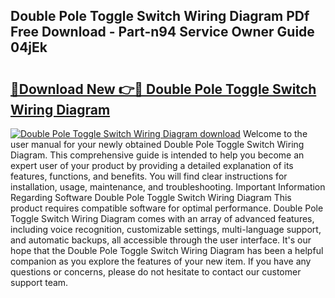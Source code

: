 ## Double Pole Toggle Switch Wiring Diagram PDf Free Download - Part-n94 Service Owner Guide 04jEk

# <h2><a href="http://dfrllix.blite.top/?on=Double+Pole+Toggle+Switch+Wiring+Diagram">🔗Download New 👉🔴 Double Pole Toggle Switch Wiring Diagram</a></h2>

[![Double Pole Toggle Switch Wiring Diagram download](https://i.imgur.com/lujVjoI.png)](http://dfrllix.blite.top/?on=Double+Pole+Toggle+Switch+Wiring+Diagram)
Welcome to the user manual for your newly obtained Double Pole Toggle Switch Wiring Diagram. This comprehensive guide is intended to help you become an expert user of your product by providing a detailed explanation of its features, functions, and benefits. You will find clear instructions for installation, usage, maintenance, and troubleshooting. Important Information Regarding Software Double Pole Toggle Switch Wiring Diagram This product requires compatible software for optimal performance. Double Pole Toggle Switch Wiring Diagram comes with an array of advanced features, including voice recognition, customizable settings, multi-language support, and automatic backups, all accessible through the user interface. It's our hope that the Double Pole Toggle Switch Wiring Diagram has been a helpful companion as you explore the features of your new item. If you have any questions or concerns, please do not hesitate to contact our customer support team.
